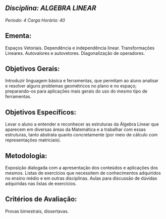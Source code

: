 ## *Disciplina: _ALGEBRA LINEAR_*
*Periodo: _4_*
*Carga Horária: _40_*
 
## Ementa:
Espaços Vetoriais. Dependência e independência linear. Transformações Lineares. Autovalores e autovetores. Diagonalização de operadores.
 
## Objetivos Gerais:
Introduzir linguagem básica e ferramentas, que permitam ao aluno analisar e resolver alguns problemas geométricos no plano e no espaço; preparando-os para aplicações mais gerais do uso do mesmo tipo de ferramentas.
 
## Objetivos Específicos:
Levar o aluno a entender e reconhecer as estruturas da Álgebra Linear que aparecem em diversas áreas da Matemática e a trabalhar com essas estruturas, tanto abstrata quanto concretamente (por meio de cálculo com representações matriciais).
 
## Metodologia:
Exposição dialogada com a apresentação dos conteúdos e aplicações dos mesmos. Listas de exercícios que necessitem de conhecimentos adquiridos no ensino médio e em outras disciplinas. Aulas para discussão de dúvidas adquiridas nas listas de exercícios.
 
## Critérios de Avaliação:
Provas bimestrais, dissertavas.